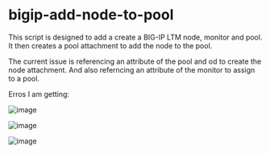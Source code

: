 # bigip-add-node-to-pool
This script is designed to add a create a BIG-IP LTM node, monitor and pool. It then creates a pool attachment to add the node to the pool.

The current issue is referencing an attribute of the pool and od to create the node attachment. And also referncing an attribute of the monitor to assign to a pool. 

Erros I am getting:

![image](https://user-images.githubusercontent.com/43571838/169081617-65c39704-6404-49d3-96cf-b8d3750ec2ab.png)

![image](https://user-images.githubusercontent.com/43571838/169081721-425447ab-c2f9-4376-a4ae-f67022fa2343.png)

![image](https://user-images.githubusercontent.com/43571838/169081817-819ed919-434e-40cc-855d-d329cb0ac44d.png)


